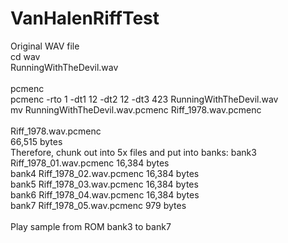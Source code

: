 # VanHalenRiffTest

Original WAV file
<br />
cd wav
<br />
RunningWithTheDevil.wav
<br />
<br />
pcmenc
<br />
pcmenc -rto 1 -dt1 12 -dt2 12 -dt3 423 RunningWithTheDevil.wav
<br />
mv RunningWithTheDevil.wav.pcmenc Riff_1978.wav.pcmenc
<br />
<br />
Riff_1978.wav.pcmenc
<br />
66,515 bytes
<br />
Therefore, chunk out into 5x files and put into banks:
bank3	Riff_1978_01.wav.pcmenc	16,384 bytes
<br />
bank4	Riff_1978_02.wav.pcmenc	16,384 bytes
<br />
bank5	Riff_1978_03.wav.pcmenc	16,384 bytes
<br />
bank6	Riff_1978_04.wav.pcmenc	16,384 bytes
<br />
bank7	Riff_1978_05.wav.pcmenc	   979 bytes
<br />
<br />
Play sample from ROM bank3 to bank7